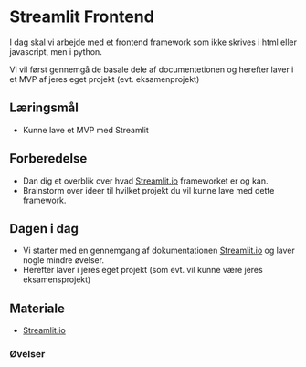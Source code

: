 # Streamlit Frontend
I dag skal vi arbejde med et frontend framework som ikke skrives i html eller javascript, men i python.    

Vi vil først gennemgå de basale dele af documentetionen og herefter laver i et MVP af jeres eget projekt (evt. eksamenprojekt) 

## Læringsmål
* Kunne lave et MVP med Streamlit

## Forberedelse 

* Dan dig et overblik over hvad [Streamlit.io](https://streamlit.io/) frameworket er og kan.
* Brainstorm over ideer til hvilket projekt du vil kunne lave med dette framework. 

## Dagen i dag
* Vi starter med en gennemgang af dokumentationen [Streamlit.io](https://streamlit.io/) og laver nogle mindre øvelser.
* Herefter laver i jeres eget projekt (som evt. vil kunne være jeres eksamensprojekt) 

## Materiale
*  [Streamlit.io](https://streamlit.io/)

### Øvelser